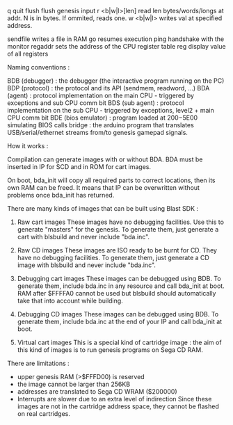 q                        quit
flush                    flush genesis input
r <b|w|l>[len] <addr>    read len bytes/words/longs at addr. N is in bytes. If
                         ommited, reads one.
w <b|w|l> <addr> <val>   writes val at specified address.

sendfile <addr> <file>   writes a file in RAM
go                       resumes execution
ping                     handshake with the monitor
regaddr                  sets the address of the CPU register table
reg                      display value of all registers


Naming conventions :

BDB (debugger) : the debugger (the interactive program running on the PC)
BDP (protocol) : the protocol and its API (sendmem, readword, ...)
BDA (agent) : protocol implementation on the main CPU - triggered by exceptions and sub CPU comm bit
BDS (sub agent) : protocol implementation on the sub CPU - triggered by exceptions, level2 + main CPU comm bit
BDE (bios emulator) : program loaded at $200-$5E00 simulating BIOS calls
bridge : the arduino program that translates USB/serial/ethernet streams from/to genesis gamepad signals.

How it works :

Compilation can generate images with or without BDA. BDA must be inserted in IP for SCD and in ROM for cart images.

On boot, bda_init will copy all required parts to correct locations, then its own RAM can be freed. It means that IP can be overwritten without problems once bda_init has returned.

There are many kinds of images that can be built using Blast SDK :

 1. Raw cart images
These images have no debugging facilities. Use this to generate "masters" for the genesis. To generate them, just generate a cart with blsbuild and never include "bda.inc".

 2. Raw CD images
These images are ISO ready to be burnt for CD. They have no debugging facilities. To generate them, just generate a CD image with blsbuild and never include "bda.inc".

 3. Debugging cart images
These images can be debugged using BDB. To generate them, include bda.inc in any resource and call bda_init at boot. RAM after $FFFFA0 cannot be used but blsbuild should automatically take that into account while building.

 4. Debugging CD images
These images can be debugged using BDB. To generate them, include bda.inc at the end of your IP and call bda_init at boot.

 5. Virtual cart images
This is a special kind of cartridge image : the aim of this kind of images is to run genesis programs on Sega CD RAM.

There are limitations :

 * upper genesis RAM (>$FFFD00) is reserved
 * the image cannot be larger than 256KB
 * addresses are translated to Sega CD WRAM ($200000)
 * Interrupts are slower due to an extra level of indirection
Since these images are not in the cartridge address space, they cannot be flashed on real cartridges.


